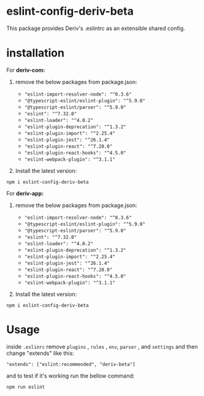 # eslint-config-deriv-beta
This package provides Deriv's .eslintrc as an extensible shared config.

# installation
 For **deriv-com:**
 

 1. remove the below packages from package.json:
	 - `"eslint-import-resolver-node": "^0.3.6"`
	 - `"@typescript-eslint/eslint-plugin": "^5.9.0"`
	 - `"@typescript-eslint/parser": "^5.9.0"`
	 - `"eslint": "^7.32.0"`
	 - `"eslint-loader": "^4.0.2"`
	 - `"eslint-plugin-deprecation": "^1.3.2"`
	 - `"eslint-plugin-import": "^2.25.4"`
	 - `"eslint-plugin-jest": "^26.1.4"`
	 - `"eslint-plugin-react": "^7.28.0"`
	 - `"eslint-plugin-react-hooks": "^4.5.0"`
	 - `"eslint-webpack-plugin": "^3.1.1"`

 2.  Install the latest version:

    npm i eslint-config-deriv-beta

 For **deriv-app:**
 

 1. remove the below packages from package.json:
	 - `"eslint-import-resolver-node": "^0.3.6"`
	 - `"@typescript-eslint/eslint-plugin": "^5.9.0"`
	 - `"@typescript-eslint/parser": "^5.9.0"`
	 - `"eslint": "^7.32.0"`
	 - `"eslint-loader": "^4.0.2"`
	 - `"eslint-plugin-deprecation": "^1.3.2"`
	 - `"eslint-plugin-import": "^2.25.4"`
	 - `"eslint-plugin-jest": "^26.1.4"`
	 - `"eslint-plugin-react": "^7.28.0"`
	 - `"eslint-plugin-react-hooks": "^4.5.0"`
	 - `"eslint-webpack-plugin": "^3.1.1"`

 2.  Install the latest version:

    npm i eslint-config-deriv-beta

# Usage
inside `.eslinrc` remove `plugins` , `rules` , `env`, `parser` , and `settings` and then change "extends" like this:

    "extends": ["eslint:recommended", "deriv-beta"]
and to test if it's working run the bellow command: 

    npm run eslint
